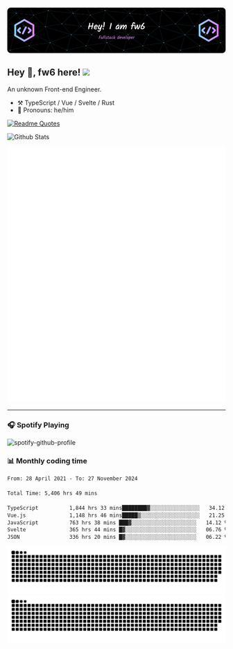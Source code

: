 ![Header](github-header-image.png)

## Hey 👋, fw6 here! <img src="https://github.githubassets.com/images/mona-whisper.gif" height="24" />


An unknown Front-end Engineer.

-   :hammer_and_pick: TypeScript / Vue / Svelte / Rust
-   :man: Pronouns: he/him


[![Readme Quotes](https://quotes-github-readme.vercel.app/api?type=horizontal&theme=algolia)](https://github.com/piyushsuthar/github-readme-quotes)



![Github Stats](https://github-readme-stats.vercel.app/api?username=fw6&bg_color=30,e96443,904e95&title_color=fff&text_color=fff)

![](https://raw.githubusercontent.com/fw6/github-stats-transparent/output/generated/overview.svg)
![](https://raw.githubusercontent.com/fw6/github-stats-transparent/output/generated/languages.svg)


---

### 🎧 Spotify Playing

<!-- ![spotify-github-profile](/img/default.svg) -->

![spotify-github-profile](https://spotify-github-profile.vercel.app/api/view.svg?uid=r6wn4hdvypv0lkzyrj0e0pjct&cover_image=true&theme=default&show_offline=true&background_color=9a10ad&interchange=true&bar_color_cover=true)



### :bar_chart: Monthly coding time 

<!--START_SECTION:waka-->

```txt
From: 28 April 2021 - To: 27 November 2024

Total Time: 5,406 hrs 49 mins

TypeScript          1,844 hrs 33 mins████████▓░░░░░░░░░░░░░░░░   34.12 %
Vue.js              1,148 hrs 46 mins█████▒░░░░░░░░░░░░░░░░░░░   21.25 %
JavaScript          763 hrs 38 mins ███▓░░░░░░░░░░░░░░░░░░░░░   14.12 %
Svelte              365 hrs 44 mins █▓░░░░░░░░░░░░░░░░░░░░░░░   06.76 %
JSON                336 hrs 20 mins █▓░░░░░░░░░░░░░░░░░░░░░░░   06.22 %
```

<!--END_SECTION:waka-->




![github contribution grid snake animation](https://raw.githubusercontent.com/platane/platane/output/github-contribution-grid-snake-dark.svg#gh-dark-mode-only)![github contribution grid snake animation](https://raw.githubusercontent.com/platane/platane/output/github-contribution-grid-snake.svg#gh-light-mode-only)
